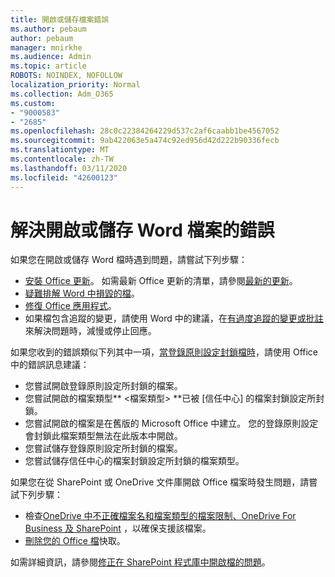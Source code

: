 ```yaml
---
title: 開啟或儲存檔案錯誤
ms.author: pebaum
author: pebaum
manager: mnirkhe
ms.audience: Admin
ms.topic: article
ROBOTS: NOINDEX, NOFOLLOW
localization_priority: Normal
ms.collection: Adm_O365
ms.custom:
- "9000583"
- "2685"
ms.openlocfilehash: 28c0c22384264229d537c2af6caabb1be4567052
ms.sourcegitcommit: 9ab422063e5a474c92ed956d42d222b90336fecb
ms.translationtype: MT
ms.contentlocale: zh-TW
ms.lasthandoff: 03/11/2020
ms.locfileid: "42600123"
---
```

# <a name="resolve-errors-opening-or-saving-word-files"></a>解決開啟或儲存 Word 檔案的錯誤

如果您在開啟或儲存 Word 檔時遇到問題，請嘗試下列步驟：

- [安裝 Office 更新](https://support.office.com/article/2ab296f3-7f03-43a2-8e50-46de917611c5)。 如需最新 Office 更新的清單，請參閱[最新的更新](https://docs.microsoft.com/officeupdates/office-updates-msi)。
- [疑難排解 Word 中損毀的檔](https://docs.microsoft.com/office/troubleshoot/word/damaged-documents-in-word)。
- [修復 Office 應用程式](https://support.office.com/Article/Repair-an-Office-application-7821d4b6-7c1d-4205-aa0e-a6b40c5bb88b)。
- 如果檔包含追蹤的變更，請使用 Word 中的建議，在[有過度追蹤的變更或批註](https://docs.microsoft.com/office/troubleshoot/word/word-stops-responding)來解決問題時，減慢或停止回應。

如果您收到的錯誤類似下列其中一項，[當登錄原則設定封鎖檔時](https://docs.microsoft.com/office/troubleshoot/settings/file-blocked-in-office)，請使用 Office 中的錯誤訊息建議：

- 您嘗試開啟登錄原則設定所封鎖的檔案。
- 您嘗試開啟的檔案類型** \<檔案類型\> **已被 [信任中心] 的檔案封鎖設定所封鎖。
- 您嘗試開啟的檔案是在舊版的 Microsoft Office 中建立。 您的登錄原則設定會封鎖此檔案類型無法在此版本中開啟。
- 您嘗試儲存登錄原則設定所封鎖的檔案。
- 您嘗試儲存信任中心的檔案封鎖設定所封鎖的檔案類型。

如果您在從 SharePoint 或 OneDrive 文件庫開啟 Office 檔案時發生問題，請嘗試下列步驟：

- 檢查[OneDrive 中不正確檔案名和檔案類型的檔案限制、OneDrive For Business 及 SharePoint](https://support.office.com/article/64883a5d-228e-48f5-b3d2-eb39e07630fa) ，以確保支援該檔案。 
- [刪除您的 Office 檔](https://support.office.com/article/b1d3765e-d71b-4bb8-99ca-acd22c42995d
)快取。 

如需詳細資訊，請參閱[修正在 SharePoint 程式庫中開啟檔的問題](https://support.office.com/article/31329fa1-4ad0-47fc-95d8-bb0c5b12a536)。
